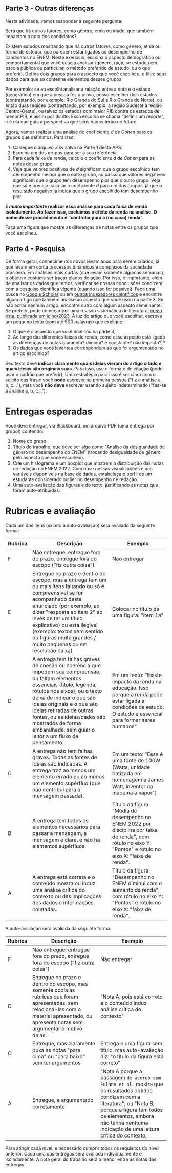 ## Parte 3 - Outras diferenças

Nesta atividade, vamos responder à seguinte pergunta:

Será que há outros fatores, como gênero, etnia ou idade, que também impactam a nota dos candidatos?

Existem estudos mostrando que há outros fatores, como gênero, etnia ou forma de estudar, que parecem estar ligados ao desempenho de candidatos no ENEM. Neste exercício, escolha o aspecto demográfico ou comportamental que você deseja analisar (gênero, raça, se estudou em escola pública ou particular, o método preferido de estudo, ou o que preferir). Defina dois grupos para o aspecto que você escolheu, e filtre seus dados para que só contenha elementos desses grupos.

Por exemplo: se eu escolhi analisar a relação entre a nota e o estado (geográfico) em que a pessoa fez a prova, posso escolher dois estados (contrastando, por exemplo, Rio Grande do Sul a Rio Grande do Norte), ou então duas regiões (contrastando, por exemplo, a região Sudeste à região Centro-Oeste), ou talvez os estados com maior PIB contra os estados de menor PIB, e assim por diante. Essa escolha se chama "definir um recorte", e é ela que guia a perspectiva que seus dados terão no futuro.

Agora, vamos realizar uma análise do coeficiente *d de Cohen* para os grupos que definimos. Para isso:

1. Carregue o arquivo .csv salvo na Parte 1 desta APS.
2. Escolha um dos grupos para ser a sua referência.
3. Para cada faixa de renda, calcule o coeficiente *d de Cohen* para as notas desse grupo.
4. Veja que valores positivos de *d* significam que o grupo escolhido tem desempenho melhor que o outro grupo, ao passo que valores negativos significam que o grupo tem desempenho pior que o outro grupo. Veja que só é preciso calcular o coeficiente *d* para um dos grupos, já que o resultado negativo já indica que o grupo escolhido tem desempenho pior.

**É *muito importante* realizar essa análise para cada faixa de renda isoladamente. Ao fazer isso, excluímos o efeito da renda na análise. O nome desse procedimento é "controlar para a (no caso) renda".**

Faça uma figura que mostre as diferenças de notas entre os grupos que você escolheu.

## Parte 4 - Pesquisa

De forma geral, conhecimentos novos levam anos para serem criados, já que levam em conta processos dinâmicos e complexos da sociedade brasileira. Em análises mais curtas (que levam somente algumas semanas), o objetivo costuma ser traçar planos de ação. Por isso, é importante, além de analisar os dados que temos, verificar se nossas conclusões condizem com a pesquisa científica vigente (quando isso for possível). Faça uma busca no [Google Scholar](https://scholar.google.com/) ou em [outros indexadores científicos](https://www.insper.edu.br/biblioteca-telles/recursos-de-busca/) e encontre algum artigo que também analise ao aspecto que você usou na parte 3. Se não achar nenhum artigo, encontre outro com algum aspecto semelhante. Se preferir, pode começar por uma revisão sistemática de literatura, [como esta, publicada em julho/2023](https://sol.sbc.org.br/journals/index.php/rbie/article/view/3087/2273). À luz do artigo que você escolher, escreva um pequeno texto (com até 500 palavras) que explique:

1. O que é o aspecto que você analisou na parte 3,
1. Ao longo das diferentes faixas de renda, como esse aspecto está ligado às diferenças de notas (aumenta? diminui? é constante? não impacta?)?
1. Os dados que você levantou correspondem ao que foi argumentado no artigo escolhido?

Seu texto deve **indicar claramente quais ideias vieram do artigo citado e quais ideias são originais suas**. Para isso, use o formato de citação (pode usar o padrão que preferir). Uma estratégia para isso é ser claro com o sujeito das frase: você **pode** escrever na primeira pessoa ("fiz a análise a, b, c..."), mas você **não deve** escrever usando sujeito indeterminado ("fez-se a análise a, b, c...").

# Entregas esperadas

Você deve entregar, via Blackboard, um arquivo PDF (uma entrega por grupo!) contendo:

1. Nome do grupo
1. Título do trabalho, que deve ser algo como "Análise da desigualdade de gênero no desempenho do ENEM" (trocando desigualdade de gênero pelo aspecto que você escolheu).
2. Crie um histograma e um boxplot que mostrem a distribuição das notas de redação no ENEM 2022. Com base nessas visualizações e nas variáveis disponíveis na base de dados, estabeleça o perfil de um estudante considerado outlier no desempenho de redação.
3. Uma auto-avaliação das figuras e do texto, justificando as notas que foram auto-atribuídas.

# Rubricas e avaliação

Cada um dos ítens (exceto a auto-avaliação) será avaliado da seguinte forma:

| Rubrica | Descrição | Exemplo |
| --- | --- | --- | 
| F | Não entregue, entregue fora do prazo, entregue fora do escopo ("fiz outra coisa") | Não entregar |
| E | Entregue no prazo e dentro do escopo, mas a entrega tem um ou mais ítens faltando ou só é compreensível se for acompanhado deste enunciado (por exemplo, ao dizer "resposta ao ítem 2" ao invés de ter um título explicativo) ou está ilegível (exemplo: textos sem sentido ou figuras muito grandes / muito pequenas ou em resolução baixa) | Colocar no título de uma figura: "ítem 1a"
| D | A entrega tem falhas graves de coesão ou coerência que impedem sua compreensão, ou faltam elementos essenciais (título, legenda, rótulos nos eixos), ou o texto deixa de indicar o que são ideias originais e o que são ideias retiradas de outras fontes, ou as ideias/dados são mostrados de forma embaralhada, sem guiar o leitor a um fluxo de pensamento. | Em um texto: "Existe impacto da renda na educação. Isso porque a renda pode estar ligada a condições de estudo. O estudo é essencial para formar seres humanos"
| C | A entrega não tem falhas graves. Todas as fontes de ideias são indicadas. A entrega traz ao menos um elemento errado ou ao menos um elemento supérfluo (que não contribui para a mensagem passada). | Em um texto: "Essa é uma fonte de 100W (Watts, unidade batizada em homenagem a James Watt, inventor da máquina a vapor")
| B | A entrega tem todos os elementos necessários para passar a mensagem, a mensagem é clara, e não há elementos supérfluos. | Título da figura: "Média de desempenho no ENEM 2022 por disciplina por faixa de renda", com rótulo no eixo Y: "Pontos" e rótulo no eixo X: "faixa de renda".
| A | A entrega está correta e o conteúdo mostra ou induz uma análise crítica do contexto ou das implicações dos dados e informações coletadas. | Título da figura: "Desempenho no ENEM diminui com o aumento da renda", com rótulo no eixo Y: "Pontos" e rótulo no eixo X: "faixa de renda".

A auto-avaliação será avaliada da seguinte forma:

| Rubrica | Descrição | Exemplo |
| --- | --- | --- | 
| F | Não entregue, entregue fora do prazo, entregue fora do escopo ("fiz outra coisa") | Não entregar |
| D | Entregue no prazo e dentro do escopo, mas somente copia as rubricas que foram apresentadas, sem relacioná-las com o material apresentado, ou apresenta notas sem argumentar o motivo delas. | "Nota A, pois está correto e o conteúdo induz análise crítica do contexto"
| C | Entregue, mas claramente puxa as notas "para cima" ou "para baixo" sem ter argumentos | Entrega é uma figura sem título, mas auto-avaliação diz: "o título da figura está correto"
| A | Entregue, e argumentado corretamente  | "Nota A porque a passagem `de acordo com Fulano et al.` mostra que os resultados obtidos condizem com a literatura", ou "Nota B, porque a figura tem todos os elementos, embora não tenha nenhuma indicação de uma leitura crítica do contexto.


Para atingir cada nível, é necessário cumprir todos os requisitos do nível anterior. Cada uma das entregas será avaliada individualmente e isoladamente. A nota geral do trabalho será a menor entre as notas das entregas.